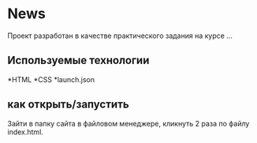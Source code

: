 # News
Проект разработан в качестве практического задания на курсе
...
## Используемые технологии
*HTML
*CSS
*launch.json
## как открыть/запустить
Зайти в папку сайта в файловом менеджере, кликнуть 2 раза по файлу index.html.
